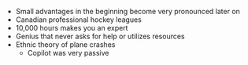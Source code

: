 - Small advantages in the beginning become very pronounced later on
- Canadian professional hockey leagues
- 10,000 hours makes you an expert
- Genius that never asks for help or utilizes resources
- Ethnic theory of plane crashes
	- Copilot was very passive